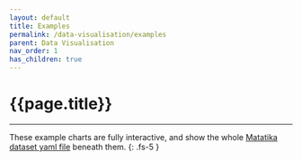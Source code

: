 ```yaml
---
layout: default
title: Examples
permalink: /data-visualisation/examples
parent: Data Visualisation
nav_order: 1
has_children: true
---
```


# {{page.title}}

---

These example charts are fully interactive, and show the whole [Matatika dataset yaml file](../../cli/dataset-yaml) beneath them.
{: .fs-5 }